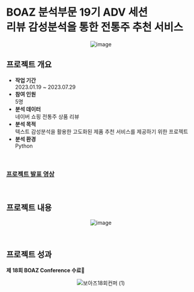 # BOAZ 분석부문 19기 ADV 세션 <br> 리뷰 감성분석을 통한 전통주 추천 서비스

<div align="center">
  
![image](https://github.com/BOAZU/Sentiment-Analysis-and-Recommended-Sysmtem-of--Traditional-Liquor-Reviews/assets/65335952/6f6eba83-939e-4f29-bd82-5880626b7c59)
</div>

## 프로젝트 개요
* **작업 기간**<br>
  2023.01.19 ~ 2023.07.29
* **참여 인원** <br>
  5명
* **분석 데이터** <br>
  네이버 쇼핑 전통주 상품 리뷰
* **분석 목적** <br>
  텍스트 감성분석을 활용한 고도화된 제품 추천 서비스를 제공하기 위한 프로젝트
* **분석 환경** <br>
  Python
  
<br>

### [프로젝트 발표 영상](https://youtu.be/_yQUWGpCe4Q?si=sFDZGPyH6_trnzb3)

<br>

## 프로젝트 내용
<div align="center">
  
![image](https://github.com/BOAZU/Sentiment-Analysis-and-Recommended-Sysmtem-of--Traditional-Liquor-Reviews/assets/65335952/c9299788-ea83-4e83-a312-c9f85e23b178)
</div>

<br>

## 프로젝트 성과
**제 18회 BOAZ Conference 수료🎉**
<div align="center">

![보아즈18회컨퍼 (1)](https://github.com/BOAZU/Sentiment-Analysis-and-Recommended-Sysmtem-of--Traditional-Liquor-Reviews/assets/65335952/e48dd322-5538-4f45-844c-78fdb9423af8)
</div>
